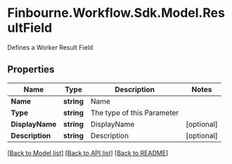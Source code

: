 # Finbourne.Workflow.Sdk.Model.ResultField
Defines a Worker Result Field

## Properties

Name | Type | Description | Notes
------------ | ------------- | ------------- | -------------
**Name** | **string** | Name | 
**Type** | **string** | The type of this Parameter | 
**DisplayName** | **string** | DisplayName | [optional] 
**Description** | **string** | Description | [optional] 

[[Back to Model list]](../README.md#documentation-for-models) [[Back to API list]](../README.md#documentation-for-api-endpoints) [[Back to README]](../README.md)


